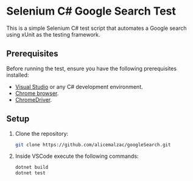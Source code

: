 # Selenium C# Google Search Test

This is a simple Selenium C# test script that automates a Google search using xUnit as the testing framework.

## Prerequisites

Before running the test, ensure you have the following prerequisites installed:

- [Visual Studio](https://visualstudio.microsoft.com/) or any C# development environment.
- [Chrome browser](https://www.google.com/chrome/).
- [ChromeDriver](https://sites.google.com/chromium.org/driver/).

## Setup

1. Clone the repository:

   ```bash
   git clone https://github.com/alicemalzac/googleSearch.git

2. Inside VSCode execute the following commands:

   ```bash
   dotnet build
   dotnet test



   
